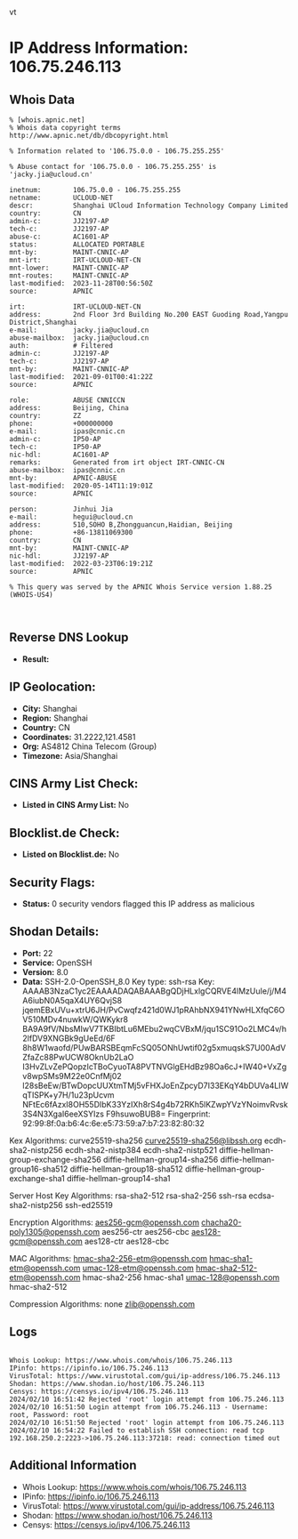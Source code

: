vt
# IP Address Information: 106.75.246.113

## Whois Data
```
% [whois.apnic.net]
% Whois data copyright terms    http://www.apnic.net/db/dbcopyright.html

% Information related to '106.75.0.0 - 106.75.255.255'

% Abuse contact for '106.75.0.0 - 106.75.255.255' is 'jacky.jia@ucloud.cn'

inetnum:        106.75.0.0 - 106.75.255.255
netname:        UCLOUD-NET
descr:          Shanghai UCloud Information Technology Company Limited
country:        CN
admin-c:        JJ2197-AP
tech-c:         JJ2197-AP
abuse-c:        AC1601-AP
status:         ALLOCATED PORTABLE
mnt-by:         MAINT-CNNIC-AP
mnt-irt:        IRT-UCLOUD-NET-CN
mnt-lower:      MAINT-CNNIC-AP
mnt-routes:     MAINT-CNNIC-AP
last-modified:  2023-11-28T00:56:50Z
source:         APNIC

irt:            IRT-UCLOUD-NET-CN
address:        2nd Floor 3rd Building No.200 EAST Guoding Road,Yangpu District,Shanghai
e-mail:         jacky.jia@ucloud.cn
abuse-mailbox:  jacky.jia@ucloud.cn
auth:           # Filtered
admin-c:        JJ2197-AP
tech-c:         JJ2197-AP
mnt-by:         MAINT-CNNIC-AP
last-modified:  2021-09-01T00:41:22Z
source:         APNIC

role:           ABUSE CNNICCN
address:        Beijing, China
country:        ZZ
phone:          +000000000
e-mail:         ipas@cnnic.cn
admin-c:        IP50-AP
tech-c:         IP50-AP
nic-hdl:        AC1601-AP
remarks:        Generated from irt object IRT-CNNIC-CN
abuse-mailbox:  ipas@cnnic.cn
mnt-by:         APNIC-ABUSE
last-modified:  2020-05-14T11:19:01Z
source:         APNIC

person:         Jinhui Jia
e-mail:         hegui@ucloud.cn
address:        510,SOHO B,Zhongguancun,Haidian, Beijing
phone:          +86-13811069300
country:        CN
mnt-by:         MAINT-CNNIC-AP
nic-hdl:        JJ2197-AP
last-modified:  2022-03-23T06:19:21Z
source:         APNIC

% This query was served by the APNIC Whois Service version 1.88.25 (WHOIS-US4)



```
## Reverse DNS Lookup
- **Result:** 

## IP Geolocation:
- **City:** Shanghai
- **Region:** Shanghai
- **Country:** CN
- **Coordinates:** 31.2222,121.4581
- **Org:** AS4812 China Telecom (Group)
- **Timezone:** Asia/Shanghai

## CINS Army List Check:
- **Listed in CINS Army List:** 
No

## Blocklist.de Check:
- **Listed on Blocklist.de:** 
No

## Security Flags:
- **Status:** 0 security vendors flagged this IP address as malicious

## Shodan Details:
- **Port:** 22
- **Service:** OpenSSH
- **Version:** 8.0
- **Data:** SSH-2.0-OpenSSH_8.0
Key type: ssh-rsa
Key: AAAAB3NzaC1yc2EAAAADAQABAAABgQDjHLxlgCQRVE4lMzUuIe/j/M4A6iubN0A5qaX4UY6QvjS8
jqemEBxUVu+xtrU6JH/PvCwqfz421d0WJ1pRAhbNX941YNwHLXfqC6OV510MDv4nuwkW/QWKykr8
BA9A9fV/NbsMIwV7TKBIbtLu6MEbu2wqCVBxM/jqu1SC91Oo2LMC4v/h2lfDV9XNGBk9gUeEd/6F
8h8W1waofd/PUwBARSBEqmFcSQ05ONhUwtif02g5xmuqskS7U00AdVZfaZc88PwUCW8OknUb2LaO
I3HvZLvZePQopzIcTBoCyuoTA8PVTNVGlgEHdBz98Oa6cJ+IW40+VxZgv8wpSMs9M22e0CnfMj02
l28sBeEw/BTwDopcUUXtmTMj5vFHXJoEnZpcyD7I33EKqY4bDUVa4LIWqTISPK+y7H/1u23pUcvm
NFtEc6fAzxI8OH55DIbK33YzIXh8rS4g4b72RKh5lKZwpYVzYNoimvRvsk3S4N3XgaI6eeXSYIzs
F9hsuwoBUB8=
Fingerprint: 92:99:8f:0a:b6:4c:6e:e5:73:59:a7:b7:23:82:80:32

Kex Algorithms:
	curve25519-sha256
	curve25519-sha256@libssh.org
	ecdh-sha2-nistp256
	ecdh-sha2-nistp384
	ecdh-sha2-nistp521
	diffie-hellman-group-exchange-sha256
	diffie-hellman-group14-sha256
	diffie-hellman-group16-sha512
	diffie-hellman-group18-sha512
	diffie-hellman-group-exchange-sha1
	diffie-hellman-group14-sha1

Server Host Key Algorithms:
	rsa-sha2-512
	rsa-sha2-256
	ssh-rsa
	ecdsa-sha2-nistp256
	ssh-ed25519

Encryption Algorithms:
	aes256-gcm@openssh.com
	chacha20-poly1305@openssh.com
	aes256-ctr
	aes256-cbc
	aes128-gcm@openssh.com
	aes128-ctr
	aes128-cbc

MAC Algorithms:
	hmac-sha2-256-etm@openssh.com
	hmac-sha1-etm@openssh.com
	umac-128-etm@openssh.com
	hmac-sha2-512-etm@openssh.com
	hmac-sha2-256
	hmac-sha1
	umac-128@openssh.com
	hmac-sha2-512

Compression Algorithms:
	none
	zlib@openssh.com


## Logs
```

Whois Lookup: https://www.whois.com/whois/106.75.246.113
IPinfo: https://ipinfo.io/106.75.246.113
VirusTotal: https://www.virustotal.com/gui/ip-address/106.75.246.113
Shodan: https://www.shodan.io/host/106.75.246.113
Censys: https://censys.io/ipv4/106.75.246.113
2024/02/10 16:51:42 Rejected 'root' login attempt from 106.75.246.113
2024/02/10 16:51:50 Login attempt from 106.75.246.113 - Username: root, Password: root
2024/02/10 16:51:50 Rejected 'root' login attempt from 106.75.246.113
2024/02/10 16:54:22 Failed to establish SSH connection: read tcp 192.168.250.2:2223->106.75.246.113:37218: read: connection timed out

```
## Additional Information
- Whois Lookup: https://www.whois.com/whois/106.75.246.113
- IPinfo: https://ipinfo.io/106.75.246.113
- VirusTotal: https://www.virustotal.com/gui/ip-address/106.75.246.113
- Shodan: https://www.shodan.io/host/106.75.246.113
- Censys: https://censys.io/ipv4/106.75.246.113

